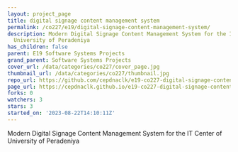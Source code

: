 ```yaml
---
layout: project_page
title: digital signage content management system
permalink: /co227/e19/digital-signage-content-management-system/
description: Modern Digital Signage Content Management System for the IT Center of
  University of Peradeniya
has_children: false
parent: E19 Software Systems Projects
grand_parent: Software Systems Projects
cover_url: /data/categories/co227/cover_page.jpg
thumbnail_url: /data/categories/co227/thumbnail.jpg
repo_url: https://github.com/cepdnaclk/e19-co227-digital-signage-content-management-system
page_url: https://cepdnaclk.github.io/e19-co227-digital-signage-content-management-system
forks: 0
watchers: 3
stars: 3
started_on: '2023-08-22T14:10:11Z'
---
```


Modern Digital Signage Content Management System for the IT Center of University of Peradeniya